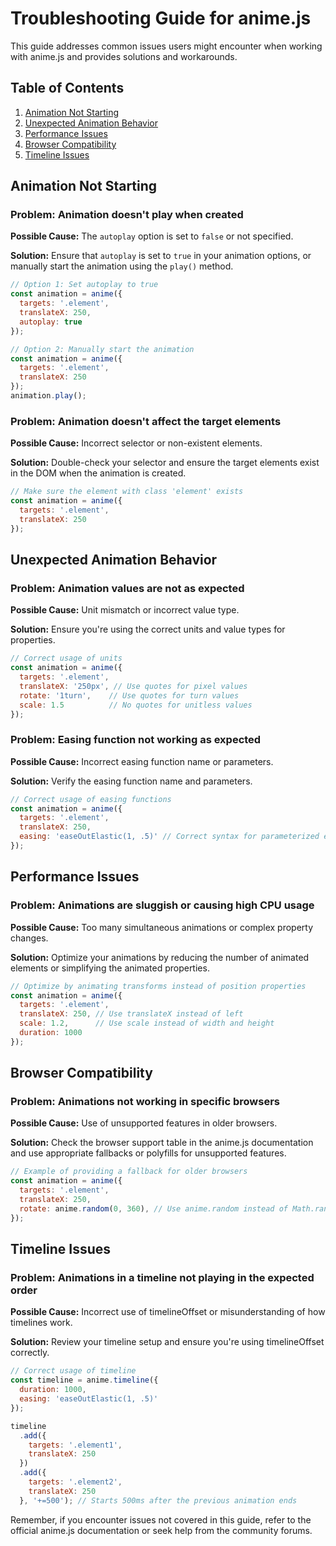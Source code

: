 # Troubleshooting Guide for anime.js

This guide addresses common issues users might encounter when working with anime.js and provides solutions and workarounds.

## Table of Contents
1. [Animation Not Starting](#animation-not-starting)
2. [Unexpected Animation Behavior](#unexpected-animation-behavior)
3. [Performance Issues](#performance-issues)
4. [Browser Compatibility](#browser-compatibility)
5. [Timeline Issues](#timeline-issues)

## Animation Not Starting

### Problem: Animation doesn't play when created
**Possible Cause:** The `autoplay` option is set to `false` or not specified.

**Solution:** Ensure that `autoplay` is set to `true` in your animation options, or manually start the animation using the `play()` method.

```javascript
// Option 1: Set autoplay to true
const animation = anime({
  targets: '.element',
  translateX: 250,
  autoplay: true
});

// Option 2: Manually start the animation
const animation = anime({
  targets: '.element',
  translateX: 250
});
animation.play();
```

### Problem: Animation doesn't affect the target elements
**Possible Cause:** Incorrect selector or non-existent elements.

**Solution:** Double-check your selector and ensure the target elements exist in the DOM when the animation is created.

```javascript
// Make sure the element with class 'element' exists
const animation = anime({
  targets: '.element',
  translateX: 250
});
```

## Unexpected Animation Behavior

### Problem: Animation values are not as expected
**Possible Cause:** Unit mismatch or incorrect value type.

**Solution:** Ensure you're using the correct units and value types for properties.

```javascript
// Correct usage of units
const animation = anime({
  targets: '.element',
  translateX: '250px', // Use quotes for pixel values
  rotate: '1turn',    // Use quotes for turn values
  scale: 1.5          // No quotes for unitless values
});
```

### Problem: Easing function not working as expected
**Possible Cause:** Incorrect easing function name or parameters.

**Solution:** Verify the easing function name and parameters.

```javascript
// Correct usage of easing functions
const animation = anime({
  targets: '.element',
  translateX: 250,
  easing: 'easeOutElastic(1, .5)' // Correct syntax for parameterized easing
});
```

## Performance Issues

### Problem: Animations are sluggish or causing high CPU usage
**Possible Cause:** Too many simultaneous animations or complex property changes.

**Solution:** Optimize your animations by reducing the number of animated elements or simplifying the animated properties.

```javascript
// Optimize by animating transforms instead of position properties
const animation = anime({
  targets: '.element',
  translateX: 250, // Use translateX instead of left
  scale: 1.2,      // Use scale instead of width and height
  duration: 1000
});
```

## Browser Compatibility

### Problem: Animations not working in specific browsers
**Possible Cause:** Use of unsupported features in older browsers.

**Solution:** Check the browser support table in the anime.js documentation and use appropriate fallbacks or polyfills for unsupported features.

```javascript
// Example of providing a fallback for older browsers
const animation = anime({
  targets: '.element',
  translateX: 250,
  rotate: anime.random(0, 360), // Use anime.random instead of Math.random for better compatibility
});
```

## Timeline Issues

### Problem: Animations in a timeline not playing in the expected order
**Possible Cause:** Incorrect use of timelineOffset or misunderstanding of how timelines work.

**Solution:** Review your timeline setup and ensure you're using timelineOffset correctly.

```javascript
// Correct usage of timeline
const timeline = anime.timeline({
  duration: 1000,
  easing: 'easeOutElastic(1, .5)'
});

timeline
  .add({
    targets: '.element1',
    translateX: 250
  })
  .add({
    targets: '.element2',
    translateX: 250
  }, '+=500'); // Starts 500ms after the previous animation ends
```

Remember, if you encounter issues not covered in this guide, refer to the official anime.js documentation or seek help from the community forums.